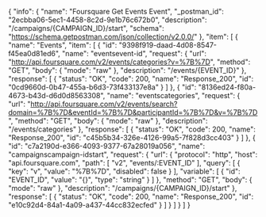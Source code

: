 {
  "info": {
    "name": "Foursquare Get Events Event",
    "_postman_id": "2ecbba06-5ec1-4458-8c2d-9e1b76c672b0",
    "description": "/campaigns/{CAMPAIGN_ID}/start",
    "schema": "https://schema.getpostman.com/json/collection/v2.0.0/"
  },
  "item": [
    {
      "name": "Events",
      "item": [
        {
          "id": "9398f919-daad-4d08-8547-f45ea0d81ed6",
          "name": "eventsevent-id",
          "request": {
            "url": "http://api.foursquare.com/v2/events/categories?v=%7B%7D",
            "method": "GET",
            "body": {
              "mode": "raw"
            },
            "description": "/events/{EVENT_ID}"
          },
          "response": [
            {
              "status": "OK",
              "code": 200,
              "name": "Response_200",
              "id": "0cd9660d-0b47-455a-b6d3-73f433137e8a"
            }
          ]
        },
        {
          "id": "8136ed24-f80a-4673-b43d-d6d0d8563308",
          "name": "eventscategories",
          "request": {
            "url": "http://api.foursquare.com/v2/events/search?domain=%7B%7D&eventId=%7B%7D&participantId=%7B%7D&v=%7B%7D",
            "method": "GET",
            "body": {
              "mode": "raw"
            },
            "description": "/events/categories"
          },
          "response": [
            {
              "status": "OK",
              "code": 200,
              "name": "Response_200",
              "id": "c45b5b34-326e-4126-99a5-7f828d3cc403"
            }
          ]
        },
        {
          "id": "c7a2190d-e366-4093-9377-67a28019a056",
          "name": "campaignscampaign-idstart",
          "request": {
            "url": {
              "protocol": "http",
              "host": "api.foursquare.com",
              "path": [
                "v2",
                "events/:EVENT_ID"
              ],
              "query": [
                {
                  "key": "v",
                  "value": "%7B%7D",
                  "disabled": false
                }
              ],
              "variable": [
                {
                  "id": "EVENT_ID",
                  "value": "{}",
                  "type": "string"
                }
              ]
            },
            "method": "GET",
            "body": {
              "mode": "raw"
            },
            "description": "/campaigns/{CAMPAIGN_ID}/start"
          },
          "response": [
            {
              "status": "OK",
              "code": 200,
              "name": "Response_200",
              "id": "e10c92d4-84a1-4a09-a437-44cc832ecfed"
            }
          ]
        }
      ]
    }
  ]
}
